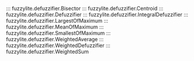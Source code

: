 ::: fuzzylite.defuzzifier.Bisector
::: fuzzylite.defuzzifier.Centroid
::: fuzzylite.defuzzifier.Defuzzifier
::: fuzzylite.defuzzifier.IntegralDefuzzifier
::: fuzzylite.defuzzifier.LargestOfMaximum
::: fuzzylite.defuzzifier.MeanOfMaximum
::: fuzzylite.defuzzifier.SmallestOfMaximum
::: fuzzylite.defuzzifier.WeightedAverage
::: fuzzylite.defuzzifier.WeightedDefuzzifier
::: fuzzylite.defuzzifier.WeightedSum